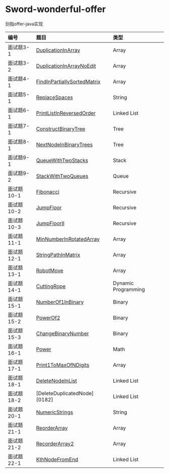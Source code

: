 # Sword-wonderful-offer
剑指offer-java实现

| 编号 | 题目 | 类型 |
| :-------- | :----------------------------- | :---- |
| 面试题3-1 | [DuplicationInArray][0031] | Array |
| 面试题3-2 | [DuplicationInArrayNoEdit][0032] | Array |
| 面试题4-1 | [FindInPartiallySortedMatrix][0041] | Array |
| 面试题5-1 | [ReplaceSpaces][0051] | String |
| 面试题6-1 | [PrintListInReversedOrder][0061] | Linked List |
| 面试题7-1 | [ConstructBinaryTree][0071] | Tree |
| 面试题8-1 | [NextNodeInBinaryTrees][0081] | Tree |
| 面试题9-1 | [QueueWithTwoStacks][0091] | Stack |
| 面试题9-2 | [StackWithTwoQueues][0092] | Queue |
| 面试题10-1 | [Fibonacci][0101] | Recursive |
| 面试题10-2 | [JumpFloor][0102] | Recursive |
| 面试题10-3 | [JumpFloorII][0103] | Recursive |
| 面试题11-1 | [MinNumberInRotatedArray][0111] | Array |
| 面试题12-1 | [StringPathInMatrix][0121] | Array |
| 面试题13-1 | [RobotMove][0131] | Array |
| 面试题14-1 | [CuttingRope][0141] | Dynamic Programming |
| 面试题15-1 | [NumberOf1InBinary][0151] | Binary |
| 面试题15-2 | [PowerOf2][0152] | Binary |
| 面试题15-3 | [ChangeBinaryNumber][0153] | Binary |
| 面试题16-1 | [Power][0161] | Math |
| 面试题17-1 | [Print1ToMaxOfNDigits][0171] | Array |
| 面试题18-1 | [DeleteNodeInList][0181] | Linked List |
| 面试题18-2 | [DeleteDuplicatedNode][0182] | Linked List |
| 面试题20-1 | [NumericStrings][0201] | String |
| 面试题21-1 | [ReorderArray][0211] | Array |
| 面试题21-2 | [RecorderArray2][0212] | Array |
| 面试题22-1 | [KthNodeFromEnd][0221] | Linked List |




[0031]:https://github.com/mcrwayfun/Sword-wonderful-offer/blob/master/doc/_03_01_DuplicationInArray/README.md
[0032]:https://github.com/mcrwayfun/Sword-wonderful-offer/blob/master/doc/_03_02_DuplicationInArrayNoEdit/README.md
[0041]:https://github.com/mcrwayfun/Sword-wonderful-offer/blob/master/doc/_04_01_FindInPartiallySortedMatrix/README.md
[0051]:https://github.com/mcrwayfun/Sword-wonderful-offer/blob/master/doc/_05_01_ReplaceSpaces/README.md
[0061]:https://github.com/mcrwayfun/Sword-wonderful-offer/blob/master/doc/_06_01_PrintListInReversedOrder/README.md
[0071]:https://github.com/mcrwayfun/Sword-wonderful-offer/blob/master/doc/_07_01_ConstructBinaryTree/README.md
[0081]:https://github.com/mcrwayfun/Sword-wonderful-offer/blob/master/doc/_08_01_NextNodeInBinaryTrees/README.md
[0091]:https://github.com/mcrwayfun/Sword-wonderful-offer/blob/master/doc/_09_01_QueueWithTwoStacks/README.md
[0092]:https://github.com/mcrwayfun/Sword-wonderful-offer/blob/master/doc/_09_02_StackWithTwoQueues/README.md
[0101]:https://github.com/mcrwayfun/Sword-wonderful-offer/blob/master/doc/_10_01_Fibonacci/README.md
[0102]:https://github.com/mcrwayfun/Sword-wonderful-offer/blob/master/doc/_10_02_JumpFloor/README.md
[0102]:https://github.com/mcrwayfun/Sword-wonderful-offer/blob/master/doc/_10_02_JumpFloor/README.md
[0103]:https://github.com/mcrwayfun/Sword-wonderful-offer/blob/master/doc/_10_03_JumpFloorII/README.md
[0111]:https://github.com/mcrwayfun/Sword-wonderful-offer/blob/master/doc/_11_01_MinNumberInRotatedArray/README.md
[0121]:https://github.com/mcrwayfun/Sword-wonderful-offer/blob/master/doc/_12_01_StringPathInMatrix/README.md
[0131]:https://github.com/mcrwayfun/Sword-wonderful-offer/blob/master/doc/_13_01_RobotMove/README.md
[0141]:https://github.com/mcrwayfun/Sword-wonderful-offer/blob/master/doc/_14_01_CuttingRope/README.md
[0151]:https://github.com/mcrwayfun/Sword-wonderful-offer/blob/master/doc/_15_01_NumberOf1InBinary/README.md
[0152]:https://github.com/mcrwayfun/Sword-wonderful-offer/blob/master/doc/_15_02_PowerOf2/README.md
[0153]:https://github.com/mcrwayfun/Sword-wonderful-offer/blob/master/doc/_15_03_ChangeBinaryNumber/README.md
[0161]:https://github.com/mcrwayfun/Sword-wonderful-offer/blob/master/doc/_16_01_Power/README.md
[0171]:https://github.com/mcrwayfun/Sword-wonderful-offer/blob/master/doc/_17_Print1ToMaxOfNDigits/README.md
[0181]:https://github.com/mcrwayfun/Sword-wonderful-offer/blob/master/doc/_18_01_DeleteNodeInList/README.md
[0181]:https://github.com/mcrwayfun/Sword-wonderful-offer/blob/master/doc/_18_02_DeleteDuplicatedNode/README.md
[0201]:https://github.com/mcrwayfun/Sword-wonderful-offer/blob/master/doc/_20_01_NumericStrings/README.md
[0211]:https://github.com/mcrwayfun/Sword-wonderful-offer/blob/master/doc/_21_01_ReorderArray/README.md
[0212]:https://github.com/mcrwayfun/Sword-wonderful-offer/blob/master/doc/_21_02_ReorderArray2/README.md
[0221]:https://github.com/mcrwayfun/Sword-wonderful-offer/blob/master/doc/_22_01_KthNodeFromEnd/README.md